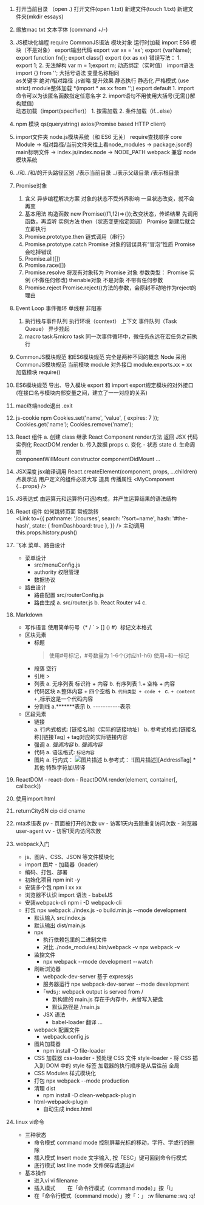1. 打开当前目录 （open .)  打开文件(open 1.txt) 新建文件(touch 1.txt) 新建文件夹(mkdir essays) 
2. 缩放mac txt 文本字体 (command +/-)
3. JS模块化编程
require
	CommonJS语法
	模块对象
	运行时加载
import
  	ES6 模块（不是对象）
	export输出代码
		export var xx = 'xx';
		export {varName};
		export function fn{};
		export class{}
		export {xx as xx}
		错误写法：
			1. export 1;
			2. 无法解构  var m = 1;export m;
		动态绑定（实时值）
	import语法
		import {} from '';
		大括号语法
		变量名称相同	
		as关键字
		绝对/相对路径
		.js省略
		提升效果
		静态执行
  	静态化
	严格模式 (use strict)
	module整体加载
		*(import * as xx from '';)
	export default
		1. import命令可以为该匿名函数指定任意名字
		2. import语句不用使用大括号(无需{}解构赋值)		
	动态加载（import(specifier)）
		1. 按需加载
		2. 条件加载（if...else）
4. npm 模块
	qs(querystring)
	axios(Promise based HTTP client)
5. import文件夹
	node.js模块系统（和 ES6 无关）
	require查找顺序
		core Module -> 相对路径/当前文件夹往上看node_modules -> package.json的main标明文件 
			-> index.js/index.node -> NODE_PATH
	webpack 兼容 node 模块系统
6. ./和../和/的开头路径区别
	./表示当前目录
	../表示父级目录
	/表示根目录
7. Promise对象
	1. 含义
		异步编程解决方案
		对象的状态不受外界影响
		一旦状态改变，就不会再变
	2. 基本用法
		构造函数 new Promise((f1,f2)=>{});改变状态，传递结果
		先调用函数，再监听
		实例方法 then（状态变更指定回调）
		Promise 新建后就会立即执行
	3. Promise.prototype.then
		链式调用（串行）
	4. Promise.prototype.catch
		Promise 对象的错误具有“冒泡”性质
		Promise 会吃掉错误
	5. Promise.all([])
	6. Promise.race([])
	7. Promise.resolve
		将现有对象转为 Promise 对象
		参数类型：
			Promise 实例 (不做任何修改)
			thenable对象
			不是对象
			不带有任何参数
	8. Promise.reject
		Promise.reject()方法的参数，会原封不动地作为reject的理由
8. Event Loop 事件循环
	单线程 非阻塞
	1. 执行栈与事件队列
		执行环境（context） 上下文
		事件队列（Task Queue）
		异步挂起
	2. macro task与micro task
		同一次事件循环中，微任务永远在宏任务之前执行

9. CommonJS模块规范
	和ES6模块规范	完全是两种不同的概念
	Node    	采用CommonJS模块规范
	当前模块  	module
	对外接口  	module.exports.xx = xx 
	加载模块  	require()


10. ES6模块规范
	导出、导入模块	 export 和 import 
	export规定模块的对外接口(在接口名与模块内部变量之间，建立了一一对应的关系)	
11. mac终端node退出
	.exit
12. js-cookie  npm
	Cookies.set('name', 'value', { expires: 7 });
	Cookies.get('name');
	Cookies.remove('name');
13. React 组件
	a. 创建
		class  		继承 React Component 
		render方法   	返回 JSX 代码
		实例化		ReactDOM.render
	b. 传入数据  		props
	c. 变化 - 状态  		state
	d. 生命周期		
			componentWillMount
			constructor
			componentDidMount
			...
14. JSX深度
	jsx编译调用 React.createElement(component, props, ...children) 
	点表示法
	用户定义的组件必须大写
	道具 		<MyComponent foo={expression} />
	传播属性		<MyComponent {...props} />	
15. JS表达式
	由运算元和运算符(可选)构成，并产生运算结果的语法结构
16. React 组件 如何跳转页面
	常规跳转 	
		<Link to="/courses?sort=name" />
		<Link
			to={{
				pathname: '/courses',
				search: '?sort=name',
				hash: '#the-hash',
				state: { fromDashboard: true },
			}}
		/>
	主动调用
		this.props.history.push()
17. 飞冰 菜单、路由设计
	* 菜单设计
		- src/menuConfig.js 
		- authority 权限管理
		- 数据协议
	* 路由设计
		- 路由配置 src/routerConfig.js 
		- 路由生成 
			a. src/router.js 
			b. React Router v4 
			c. <Switch><PrivateRoute/></Switch>

18. Markdown
	* 写作语言	使用简单符号（* / ` > [] () #）标记文本格式
	* 区块元素
		- 标题    
			> 使用#号标记，#号数量为 1-6个(对应h1-h6)
			> 使用=和—标记
		- 段落	空行
		- 引用 	>
		- 列表
			a. 无序列表		标识符 + 内容
			b. 有序列表		1.+ 空格 + 内容
		- 代码区块
			a.整体内容 + 四个空格
			b. ```代码类型 + code + ```
			c. ` + content + ` ,标示这是一个代码内容
		- 分割线
			a.*******表示
			b. -----------表示
	* 区段元素
		- 链接	
			a. 行内式格式: [链接名称]（实际的链接地址） 
			b. 参考式格式:[链接名称][链接Tag] + tag对应的实际链接内容
		- 强调
			a. *强调内容* 
			b. _强调内容_
		- 代码
			a. 语法格式: `标记内容`
		- 图片
			a. 行内式： ![图片描述](图片地址) 
			b.参考式： ![图片描述][AddressTag] 
	*其他
		特殊字符加\转译
19. ReactDOM
		- react-dom
		- ReactDOM.render(element, container[, callback])
20. 使用import
	html 	
		<script type="module"></script>
		<script type="text/babel">
	nodejs	babel -> commonjs
21. react菜鸟教程
	脚手架 	create-react-app
	目录	
		manifest.json  	开始页面index.html
		App.js 			入口
	React元素		与DOM一致
	渲染页面		ReactDOM.render() 
	封装元素		class React.Component
	jsx  像 XML 的 JavaScript 语法扩展
			元素包裹	<div>...</div>
			表达式		{1+1}
			样式	 {camelCase语法}
			注释	{/*注释...*/}
			数组	自动展开
			渲染 	HTML 标签(小写字母)   React 组件(大写字母开头)
	组件
		定义组件
			函数
			ES6 class
		自定义组件
			ele = <HelloMessage />
			以大写字母开头
			只能包含一个顶层标签
			传参 	this.props对象
			保留字	className	htmlFor 
		复合组件
			功能点分离
	State(状态)
		组件类 - 状态机（State Machines）
		继承 - React.Component
		构造函数 - 初始化state, 使用props调用构造函数
		组件生命周期 
			- 挂载/卸载
			- componentDidMount
			- componentWillUnmount
			- 顺序
				 ReactDOM.render -> 构造函数 -> render(DOM更新) -> componentDidMount -> setState -> render(DOM更新) ... -> componentWillUnmount
			- 数据自顶向下流动
	* Props
		- defaultProps
		- propTypes		xx.propTypes = { x: PropTypes.string };
	* 事件处理
		- 属性名驼峰式写法	onClick={handleClick}
		- 阻止默认行为	preventDefault
		- 事件处理器	类方法
			xx = ()=> {}
			bind
22. npm查看配置
	npm config ...
23. vscode快捷键
	editor.wordWrap		是否折行
24. css下划线		text-decoration: underline
25. 微信内置浏览器清空缓存
	Android： 设置-应用管理-应用程序管理-微信-存储空间-清除缓存
26. es6 Class 的基本语法
	* 简介
		- 语法糖	class Classname{}  /  let name = class{}
		- 方法  	fun(){}		(方法之间不需要逗号分隔，加了会报错)
		- 类=构造函数
		- new
		- 类方法	定义在prototype上
		- Object.assign
		- 类方法不可枚举,es5的可以	Object.keys()		Object.getOwnPropertyNames()   
		- 类的属性名，可以采用表达式	[funVar](){}
	* 严格模式
		- 类和模块的内部，默认严格模式
	* constructor 方法 
		- new时调用
		- 必须使用new调用
	* 类的实例对象
		- 共享原型对象
		- __proto__属性（环境依赖） 	Object.getPrototypeOf
	* Class 表达式
		- 表达式形式定义
		- name属性
	* 不存在变量提升
	* 私有方法和私有属性
		- Symbol
	* this 的指向 
		- 提取单独使用报错
		- 在构造方法中绑定this
		- 箭头函数
	* name 属性 
		- name属性总是返回紧跟在class关键字后面的类名。
	* Class 的取值函数（getter）和存值函数（setter）
		- Descriptor   Object.getOwnPropertyDescriptor(xx.prototype, "x");
	* Class 的静态方法
		- static 	不会被实例继承	直接通过类来调用
		- 静态方法this关键字指向类
		- 父类的静态方法，可以被子类继承
		- 静态方法可以从super对象上调用
	* Class 的静态属性和实例属性
		- 静态属性  	 Class 本身的属性
		- Class 内部只有静态方法，没有静态属性
		- 类的实例属性		类的定义之中  或  构造函数this    提案
		- 类的静态属性		类的定义之中   static...		提案
27. js严格模式
	- "use strict";
	- 不允许使用未声明的变量
	- 不允许删除变量、函数或对象
	- 不允许变量重名
	- 保留关键字
	...
28. Class 的继承
	* 简介
		- extends关键字
		- super关键字  (父类的构造函数,用来新建父类的this对象)
		- 子类必须在constructor方法中调用super方法
		- 只有调用super之后，才可以使用this关键字
		- 链式继承
		- 父类的静态方法，也会被子类继承
	* Object.getPrototypeOf()
		- 从子类上获取父类
	* super 关键字
		- super作为函数调用时，代表父类的构造函数
			- A.prototype.constructor.call(this)
		- super作为对象时，在普通方法中，指向父类的原型对象
			- 在子类普通方法中通过super调用父类的方法时，方法内部的this指向当前的子类实例		super.print.call(this)
		- super作为对象时，在静态方法中，指向父类
	* 类的 prototype 属性和__proto__属性
29. launchpad - 其他 - 活动监视器
30. 神箭手云新手指南
	* 产品简介
		* 大数据和人工智能云操作系统
			- 爬虫/机器学习/数据清洗/API接口
			- 分布式逻辑
			- Webhook推送、RESTful接口、GraphQL访问、自动数据发布、大数据统一调用SDK
	* 功能简介
		* 分布式云爬虫
			- JavaScript
			- 热门数据、爬虫、API接口
		* 代理IP+自动识别验证码
			- 验证码自动识别、JS自动渲染、文件自动云托管
		* 一站式大数据采集、存储、清洗、训练、导出
			- 自动发布到数据库/网站/微信公众号/邮箱等 、导出到本地文件 、或通过 Webhook / GraphQL 获取数据
		* Pipeline自动化+RESTful接口+团队协作
		* 统一调用的大数据SDK
	* 新手教程
		* 如何爬取数据
			- 登录
			- 创建爬虫  新建应用 -> 爬虫
			- 设置爬虫 	文件云托管   代理IP种类 
			- 启动爬虫
			- 预览和导出数据
				爬虫爬取结果页 
					-> 导出到本地文件、发布到数据库/网站/邮箱/媒体等
					-> Webhook -> GraphQL接口
			- 更新爬虫
		* 如何使用API接口
			- 创建API接口
			...

31. 神箭云功能文档
	* 节点
		- 最小计算单元    每个应用至少一个节点
		- 普通节点和GPU节点
		- 节点越多，应用运行速度越快
		- 免费API接口  调用频率2   并发数3
		- 套餐等级6
32. 神箭手爬虫接口文档
	* 基础概念
		- 神箭手爬虫
			JavaScript
			骨架
				var configs = {};
				var crawler = new Crawler(configs);
				crawler.start();
			五个模块
				-> 链接调度 	分布式爬虫
				-> 网页下载		HTTP	HtmlUnit	PhantomJS
				-> 数据抽取		XPath	JsonPath	正则表达式
				-> 链接发现
				-> 数据存储
		- 链接类型
			入口页	scanUrl		爬虫入口
			帮助页	helperUrl	帮助发现内容页
			内容页	contentUrl	数据抽取
		- 待爬队列	
			待处理的链接队列 -> 取出列头处理 [-> 尾部加入新链接] -> 队列处理完成
			爬虫相互独立	
			四个队列
				scanUrl队列			入口页类型链接		configs.scanUrls	site.addScanUrl
				contentUrl队列		内容页类型链接		自动链接、site.addUrl判断
				普通队列			帮助页类型链接		 同上
				失败队列			先链接重试
			链接调度器一次调度一个链接	
				优先级：contentUrl队列 > 普通队列 > scanUrl队列
				configs.entriesFirst = true 	scanUrl队列 > contentUrl队列 > 普通队列
		- 链接去重
			链接循环 -> 死循环
			控制 -> 链接标记去重
			GET请求 -> 链接本身去重
			POST请求 -> 链接+参数去重
	* 生命周期
		- 爬虫生命周期
			config初始化 -> initCrawl -> beforeCrawl -> onDataReceived -> 链接调度 -> 
			url生命周期 -> ... -> 队列空 -> afterCrawl -> beforeExit
		- 链接生命周期
			链接调度 -> beforeDownloadPage -> 链接下载 -> afterDownloadPage ->
			是否入口页 [-> onProcessScanPage -> 待爬队列] ->
			是否帮助页 [-> onProcessHelperPage -> 待爬队列] ->
			是否内容页 [-> onProcessContentPage -> 待爬队列] ->
			链接发现 [-> 待爬队列] ->
			
			(循环抽取field)
			是否attachedUrl -> [afterDownloadAttachedPage ->]
			抽取field ->
			内容包含img标签 -> [beforeHandleImg ->]
			是否文件托管 -> [beforeHostFile -> afterHostFile ->	]
			afterExtractField -> 
			(循环抽取field)

			afterExtractPage -> 数据存储

			链接下载
			...
	* configs对象
		- configs属性
			domains	 	
				String数组  	
				不可为空
			scanUrls  	
				String数组
				site.addScanUrl
					POST请求
					长度1000
			contentUrlRegexes
				String数组或正则数组
			helperUrlRegexes
				String数据或正则数组
				new RegExp("")
			fields
				filed对象数组 不可为空
				定义爬取结果的数据字段
			interval
				整数
				两个链接之间的处理间隔
			timeout
				..
			enableJS
				布尔类型
				是否默认开启自动JS渲染
			jsEngine
				枚举类型
				使用哪种JS引擎来渲染页面
			entriesFirst
				布尔类型
				是否优先处理待爬队列中的scanUrl队列
			userAgent
				枚举类型
			acceptHttpStatus
				整数数组
			autoFindUrls
		- field对象
			定义爬取结果 	抽取项	
			name	alias	selectorType	selector	required	repeated	children	primaryKey
			sourceType	attachedUrl	...
		- 回调函数
			...
		* 内置对象
			- site对象
				addUrl
				options对象
				addScanUrl
				requestUrl
				response对象
				requestUrlForLocation
				...
			- page对象
				表示正在爬去的网页对象
			- console对象
			- system对象
			- shenjian对象
		- 内置函数
		- 高级功能
			自定义设置
	* 辅助开发工具
	 	- 谷歌Chrome浏览器
		- XPath Helper   Chrome插件
			分析提取当前网页信息的XPath，并将其精简化
		- Advanced REST Client	Chrome插件
			模拟HTTP客户端发送测试数据到服务器

33. 分布式结构
	- 客户机/服务器结构的特殊类型
	- 数据分布存储在多台服务器上
	- 分布式数据库	- 多个
	- 每个节点  独立处理能力
34. 分布式部署
	- 数据分散于多台设备
	- 可扩展的系统结构
	- 分担存储负荷
35. 随笔：JS正则表达式（RegExp）
	* 用字符串表示正则表达式
	* 字符描述字符
	* 精确匹配   	 直接给出字符
	* (. * + ? {m,n} | ^ $) 
	* 范围匹配 		[]  匹配一个
	* new RegExp()	
		- 插入特殊字符 	反斜杠
		- RegExp.prototype.test			return Boolean
		- RegExp.prototype.exec			return Array | null
	* 分组
		- 提取子串
		- ()
	- 贪婪匹配 默认
		非贪婪 ?
	- 全局搜索	g i m
36. 正则表达式-运算符优先级
	高 -> 低
	转义符 -> 圆括号和方括号 -> 限定符 -> 定位点和序列 -> "或"操作字符 	
37. git新建分支  	git branch name
	git切换分支		git checkout name
	git删除分支		git branch -D name
	mac删除文件  	rm -rf filename
	回到用户主目录		cd ~
	移动文件		sudo mv xx ./xx/xxx
	* vscode代码格式化	
		- shift+alt/option+f
		- code -> preferences  -> keyboard shortcut -> formatDocument
	* mac快捷键图标		
		- command 5个圈
		- shift		向上箭头
		- option/alt 电梯
	
38. 获取设备信息
	* 访问者IP及所在地
		- <script src="http://pv.sohu.com/cityjson?ie=utf-8"></script>
		- returnCitySN 		cip cid cname
39. mta术语表
	pv - 页面被打开的次数
	uv - 访客1天内去除重复访问次数 - 浏览器user-agent
	vv - 访客1天内访问次数
40. webpack入门
	* js、图片、CSS、JSON 等文件模块化
	* import 图片 - 加载器（loader）
	* 编码、打包、部署
	* 初始化项目 	npm init -y 
	* 安装多个包 	npm i xx xx
	* 浏览器不认识 import 语法		-  	babelJS 
	* 安装webpack-cli 	npm i -D webpack-cli
	* 打包		 npx webpack ./index.js -o build.min.js --mode development
		- 默认输入	src/index.js
	  	- 默认输出 	dist/main.js
		* npx
			- 执行依赖包里的二进制文件
			- 对比
				./node_modules/.bin/webpack -v
				npx webpack -v
		* 监控文件
			- npx webpack --mode development --watch
		* 刷新浏览器
			- webpack-dev-server 		基于 expressjs
			- 服务器运行 npx webpack-dev-server --mode development
			* ｢wds｣: webpack output is served from /
				- 新构建的 main.js 存在于内存中，未曾写入硬盘
				- 默认路径是 /main.js
			* JSX 语法
				- babel-loader 翻译
				...
		* webpack 配置文件
			- webpack.config.js
		* 图片加载器
			- npm install -D file-loader
		* CSS 加载器
			css-loader - 预处理 CSS 文件
			style-loader - 将 CSS 插入到 DOM 中的 style 标签
			加载器的执行顺序是从后往前
			全局	<link href="" />
		* CSS Modules		样式模块化
		* 打包 npx webpack --mode production
		* 清理 dist
			- npm install -D clean-webpack-plugin
		*  html-webpack-plugin	
			- 自动生成 index.html
41. linux vi命令
	* 三种状态
		- 命令模式 command mode
			控制屏幕光标的移动，字符、字或行的删除
		- 插入模式 Insert mode
			文字输入, 按「ESC」键可回到命令行模式
		- 底行模式 last line mode
			文件保存或退出vi
	* 基本操作
		- 进入vi 	vi filename
		- 插入模式 	　　在「命令行模式（command mode）」按「i」
		- 在「命令行模式（command mode）」按「：」
			:w filename
			:wq
			:q!
		